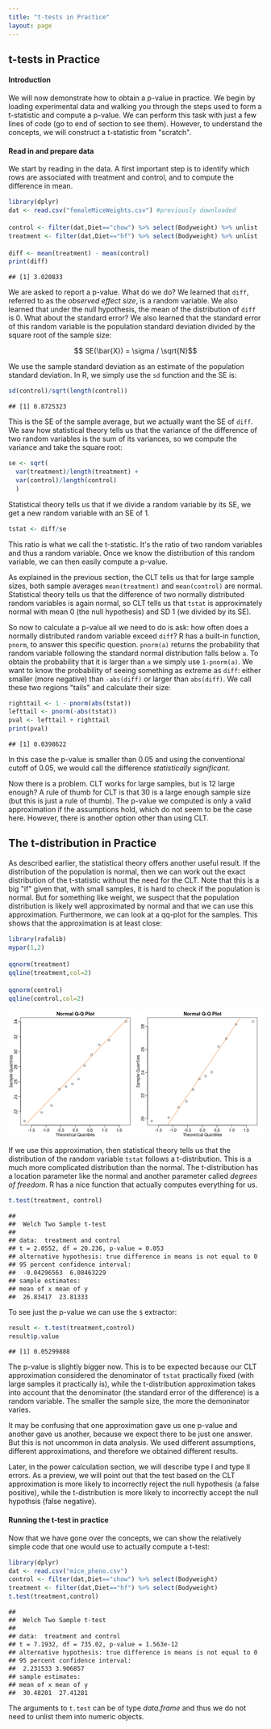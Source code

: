 ```yaml
---
title: "t-tests in Practice"
layout: page
---
```




## t-tests in Practice

#### Introduction

We will now demonstrate how to obtain a p-value in practice. We begin by loading experimental data and walking you through the steps used to form a t-statistic and compute a p-value. We can perform this task with just a few lines of code (go to end of section to see them). However, to understand the concepts, we will construct a t-statistic from "scratch".


#### Read in and prepare data

We start by reading in the data. A first important step is to identify
which rows are associated with treatment and control, and to compute
the difference in mean. 


```r
library(dplyr)
dat <- read.csv("femaleMiceWeights.csv") #previously downloaded

control <- filter(dat,Diet=="chow") %>% select(Bodyweight) %>% unlist
treatment <- filter(dat,Diet=="hf") %>% select(Bodyweight) %>% unlist

diff <- mean(treatment) - mean(control)
print(diff)
```

```
## [1] 3.020833
```

We are asked to report a p-value. What do we do? We learned that
`diff`, referred to as the _observed effect size_, is a random
variable. We also learned that under the null hypothesis, the mean of the distribution of `diff` is 0. What about the standard error? We also learned that the standard error of this random variable is the population standard deviation divided by the square root of the sample size:

$$ SE(\bar{X}) = \sigma / \sqrt{N}$$

We use the sample standard deviation as an estimate of the population
standard deviation. In R, we simply use the `sd` function and the SE is:


```r
sd(control)/sqrt(length(control))
```

```
## [1] 0.8725323
```

This is the SE of the sample average, but we actually want the SE of `diff`. We saw how statistical theory tells us that the variance of the difference of two random variables is the sum of its variances, so we compute the variance and take the square root:


```r
se <- sqrt( 
  var(treatment)/length(treatment) + 
  var(control)/length(control) 
  )
```

Statistical theory tells us that if we divide a random variable by its
SE, we get a new random variable with an SE of 1.


```r
tstat <- diff/se 
```

This ratio is what we call the t-statistic. It's the ratio of two random variables and thus a random variable. Once we know the distribution of this random variable, we can then easily compute a p-value.

As explained in the previous section, the CLT tells us that for large sample sizes, both sample averages `mean(treatment)` and `mean(control)` are normal. Statistical theory tells us that the difference of two normally distributed random variables is again normal, so CLT tells us that `tstat` is approximately normal with mean 0 (the null hypothesis) and SD 1 (we divided by its SE). 

So now to calculate a p-value all we need to do is ask: how often does
a normally distributed random variable exceed `diff`? R has a built-in
function, `pnorm`, to answer this specific question. `pnorm(a)` returns
the probability that random variable following the standard normal
distribution falls below `a`. To obtain the probability that it is
larger than `a` we simply use `1-pnorm(a)`. We want to know the
probability of seeing something as extreme as `diff`: either smaller
(more negative) than `-abs(diff)` or larger than `abs(diff)`. We call
these two regions "tails" and calculate their size:


```r
righttail <- 1 - pnorm(abs(tstat)) 
lefttail <- pnorm(-abs(tstat))
pval <- lefttail + righttail
print(pval)
```

```
## [1] 0.0398622
```

In this case the p-value is smaller than 0.05 and using the conventional cutoff of 0.05, we would call the difference _statistically significant_.

Now there is a problem. CLT works for large samples, but is 12 large enough? A rule of thumb for CLT is that 30 is a large enough sample size (but this is just a rule of thumb). The p-value we computed is only a valid approximation if the assumptions hold, which do not seem to be the case here. However, there is another option other than using CLT.

<a name="smallsample"></a>

## The t-distribution in Practice

As described earlier, the statistical theory offers another useful
result. If the distribution of the population is normal, then we can
work out the exact distribution of the t-statistic without the need
for the CLT. Note that this is a big "if" given that, with small
samples, it is hard to check if the population is normal. But for
something like weight, we suspect that the population distribution is
likely well approximated by normal and that we can use this
approximation. Furthermore, we can look at a qq-plot for the
samples. This shows that the approximation is at least close: 


```r
library(rafalib)
mypar(1,2)

qqnorm(treatment)
qqline(treatment,col=2)

qqnorm(control)
qqline(control,col=2)
```

![Quantile-quantile plots for sample against theoretical normal distribution.](figure/t-tests_in_practice-data_qqplot-1.png) 

If we use this approximation, then statistical theory tells us that
the distribution of the random variable `tstat` follows a
t-distribution. This is a much more complicated distribution than the
normal. The t-distribution has a location parameter like the normal
and another parameter called *degrees of freedom*. R has a nice
function that actually computes everything for us. 


```r
t.test(treatment, control)
```

```
## 
## 	Welch Two Sample t-test
## 
## data:  treatment and control
## t = 2.0552, df = 20.236, p-value = 0.053
## alternative hypothesis: true difference in means is not equal to 0
## 95 percent confidence interval:
##  -0.04296563  6.08463229
## sample estimates:
## mean of x mean of y 
##  26.83417  23.81333
```

To see just the p-value we can use the `$` extractor:


```r
result <- t.test(treatment,control)
result$p.value
```

```
## [1] 0.05299888
```


The p-value is slightly bigger now. This is to be expected because our
CLT approximation considered the denominator of `tstat` practically
fixed (with large samples it practically is), while the t-distribution
approximation takes into account that the denominator (the standard
error of the difference) is a random variable. The smaller the
sample size, the more the demoninator varies. 

It may be confusing that one approximation gave us one p-value and another gave us another, because we expect there to be just one answer. But this is not uncommon in data analysis. We used different assumptions, different approximations, and therefore we obtained different results.

Later, in the power calculation section, we will describe type I and
type II errors. As a preview, we will point out that the test based on
the CLT approximation is more likely to incorrectly reject the null
hypothesis (a false positive), while the t-distribution is more likely
to incorrectly accept the null hypothsis (false negative).

#### Running the t-test in practice

Now that we have gone over the concepts, we can show the relatively
simple code that one would use to actually compute a t-test: 





```r
library(dplyr)
dat <- read.csv("mice_pheno.csv")
control <- filter(dat,Diet=="chow") %>% select(Bodyweight) 
treatment <- filter(dat,Diet=="hf") %>% select(Bodyweight) 
t.test(treatment,control)
```

```
## 
## 	Welch Two Sample t-test
## 
## data:  treatment and control
## t = 7.1932, df = 735.02, p-value = 1.563e-12
## alternative hypothesis: true difference in means is not equal to 0
## 95 percent confidence interval:
##  2.231533 3.906857
## sample estimates:
## mean of x mean of y 
##  30.48201  27.41281
```

The arguments to `t.test` can be of type *data.frame* and thus we do not need to unlist them into numeric objects.
